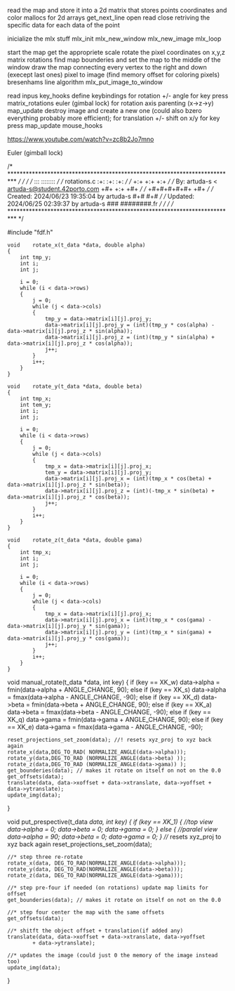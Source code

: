 read the map and store it into a 2d matrix that stores points coordinates and color
	mallocs for 2d arrays
	get_next_line
		open
		read
		close
	retriving the specific data for each data of the point

inicialize the mlx stuff
	mlx_init
	mlx_new_window
	mlx_new_image
	mlx_loop

start the map
	get the appropriete scale
	rotate the pixel coordinates on x,y,z
		matrix rotations
	find map bounderies and set the map to the middle of the window
	draw the map connecting every vertex to the right and down (execept last ones)
		pixel to image (find memory offset for coloring pixels)
		bresenhams line algorithm
		mlx_put_image_to_window

read inpus
	key_hooks
		define keybindings
		for rotation
			+/- angle for key press
			matrix_rotations
			euler (gimbal lock) for rotation axis parenting (x->z->y)
			map_update
				destroy image and create a new one (could also bzero everything probably more efficient);
		for translation
			+/- shift on x/y for key press
			map_update
	mouse_hooks





https://www.youtube.com/watch?v=zc8b2Jo7mno

Euler (gimball lock)



/* ************************************************************************** */
/*                                                                            */
/*                                                        :::      ::::::::   */
/*   rotations.c                                        :+:      :+:    :+:   */
/*                                                    +:+ +:+         +:+     */
/*   By: artuda-s < artuda-s@student.42porto.com    +#+  +:+       +#+        */
/*                                                +#+#+#+#+#+   +#+           */
/*   Created: 2024/06/23 19:35:04 by artuda-s          #+#    #+#             */
/*   Updated: 2024/06/25 02:39:37 by artuda-s         ###   ########.fr       */
/*                                                                            */
/* ************************************************************************** */

#include "fdf.h"

	void	rotate_x(t_data *data, double alpha)
	{
		int	tmp_y;
		int	i;
		int	j;

		i = 0;
		while (i < data->rows)
		{
			j = 0;
			while (j < data->cols)
			{
				tmp_y = data->matrix[i][j].proj_y;
				data->matrix[i][j].proj_y = (int)(tmp_y * cos(alpha) - data->matrix[i][j].proj_z * sin(alpha));
				data->matrix[i][j].proj_z = (int)(tmp_y * sin(alpha) + data->matrix[i][j].proj_z * cos(alpha));
				j++;
			}
			i++;
		}
	}

	void	rotate_y(t_data *data, double beta)
	{
		int	tmp_x;
		int tem_y;
		int	i;
		int	j;

		i = 0;
		while (i < data->rows)
		{
			j = 0;
			while (j < data->cols)
			{
				tmp_x = data->matrix[i][j].proj_x;
				tem_y = data->matrix[i][j].proj_y;
				data->matrix[i][j].proj_x = (int)(tmp_x * cos(beta)	+ data->matrix[i][j].proj_z * sin(beta));
				data->matrix[i][j].proj_z = (int)(-tmp_x * sin(beta) + data->matrix[i][j].proj_z * cos(beta));
				j++;
			}
			i++;
		}
	}

	void	rotate_z(t_data *data, double gama)
	{
		int	tmp_x;
		int	i;
		int	j;

		i = 0;
		while (i < data->rows)
		{
			j = 0;
			while (j < data->cols)
			{
				tmp_x = data->matrix[i][j].proj_x;
				data->matrix[i][j].proj_x = (int)(tmp_x * cos(gama) - data->matrix[i][j].proj_y * sin(gama));
				data->matrix[i][j].proj_y = (int)(tmp_x * sin(gama) + data->matrix[i][j].proj_y * cos(gama));
				j++;
			}
			i++;
		}
	}

void	manual_rotate(t_data *data, int key)
{
    if (key == XK_w)
        data->alpha = fmin(data->alpha + ANGLE_CHANGE, 90);
    else if (key == XK_s)
        data->alpha = fmax(data->alpha - ANGLE_CHANGE, -90);
    else if (key == XK_d)
        data->beta = fmin(data->beta + ANGLE_CHANGE, 90);
    else if (key == XK_a)
        data->beta = fmax(data->beta - ANGLE_CHANGE, -90);
    else if (key == XK_q)
        data->gama = fmin(data->gama + ANGLE_CHANGE, 90);
    else if (key == XK_e)
        data->gama = fmax(data->gama - ANGLE_CHANGE, -90);

	reset_projections_set_zoom(data); //! resets xyz_proj to xyz back again
	rotate_x(data,DEG_TO_RAD( NORMALIZE_ANGLE(data->alpha)));
	rotate_y(data,DEG_TO_RAD (NORMALIZE_ANGLE(data->beta) ));
	rotate_z(data,DEG_TO_RAD (NORMALIZE_ANGLE(data->gama)) );
	get_bounderies(data); // makes it rotate on itself on not on the 0.0
	get_offsets(data);
	translate(data, data->xoffset + data->xtranslate, data->yoffset + data->ytranslate);
	update_img(data);
}

void	put_prespective(t_data *data, int key)
{
	if (key == XK_1)
	{
		//top view
		data->alpha = 0;
		data->beta = 0;
		data->gama = 0;
	}
	else
	{
		//paralel view
		data->alpha = 90;
		data->beta = 0;
		data->gama = 0;
	}
	//* resets xyz_proj to xyz back again
	reset_projections_set_zoom(data);

	//* step three re-rotate
	rotate_x(data, DEG_TO_RAD(NORMALIZE_ANGLE(data->alpha)));
	rotate_y(data, DEG_TO_RAD(NORMALIZE_ANGLE(data->beta)));
	rotate_z(data, DEG_TO_RAD(NORMALIZE_ANGLE(data->gama)));

	//* step pre-four if needed (on rotations) update map limits for offset
	get_bounderies(data); // makes it rotate on itself on not on the 0.0

	//* step four center the map with the same offsets
	get_offsets(data);

	//* shitft the object offset + translation(if added any)
	translate(data, data->xoffset + data->xtranslate, data->yoffset
			+ data->ytranslate);

	//* updates the image (could just 0 the memory of the image instead too)
	update_img(data);
}

